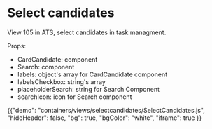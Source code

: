 # Select candidates

<p class="description">View 105 in ATS, select candidates in task managment.</p>
<span>
Props:
<ul>
<li>CardCandidate: component</li>
<li>Search: component</li>
<li>labels: object's array for CardCandidate component</li>
<li>labelsCheckbox: string's array</li>
<li>placeholderSearch: string for Search Component</li>
<li>searchIcon: icon for Search component</li>
</ul>
</span>

{{"demo": "containers/views/selectcandidates/SelectCandidates.js", "hideHeader": false, "bg": true, "bgColor": "white", "iframe": true }}
